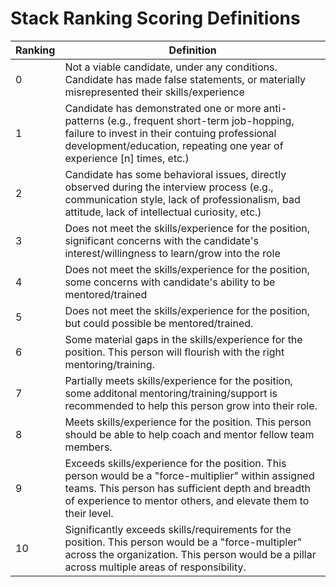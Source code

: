 
# Stack Ranking Scoring Definitions

|Ranking | Definition|
|-----|-----------|
0 | Not a viable candidate, under any conditions. Candidate has made false statements, or materially misrepresented their skills/experience
1 | Candidate has demonstrated one or more anti-patterns (e.g., frequent short-term job-hopping, failure to invest in their contuing professional development/education, repeating one year of experience [n] times, etc.)
2 | Candidate has some behavioral issues, directly observed during the interview process (e.g., communication style, lack of professionalism, bad attitude, lack of intellectual curiosity, etc.)
3 | Does not meet the skills/experience for the position, significant concerns with the candidate's interest/willingness to learn/grow into the role
4 | Does not meet the skills/experience for the position, some concerns with candidate's ability to be mentored/trained 
5 | Does not meet the skills/experience for the position, but could possible be mentored/trained. 
6 | Some material gaps in the skills/experience for the position. This person will flourish with the right mentoring/training. 
7 | Partially meets skills/experience for the position, some additonal mentoring/training/support is recommended to help this person grow into their role.
8 | Meets skills/experience for the position. This person should be able to help coach and mentor fellow team members. 
9 | Exceeds skills/experience for the position. This person would be a "force-multiplier" within assigned teams. This person has sufficient depth and breadth of experience to mentor others, and elevate them to their level.
10 | Significantly exceeds skills/requirements for the position. This person would be a "force-multipler" across the organization. This person would be a pillar across multiple areas of responsibility. 
